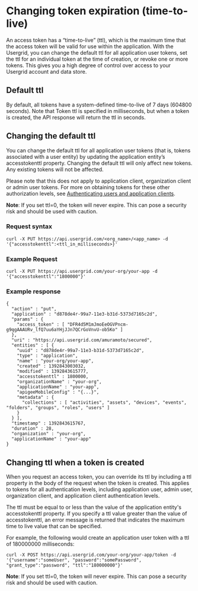 # Changing token expiration (time-to-live)

An access token has a “time-to-live” (ttl), which is the maximum time that the access token will be valid for use within the application. With the Usergrid, you can change the default ttl for all application user tokens, set the ttl for an individual token at the time of creation, or revoke one or more tokens. This gives you a high degree of control over access to your Usergrid account and data store.

## Default ttl
By default, all tokens have a system-defined time-to-live of 7 days (604800 seconds). Note that Token ttl is specified in milliseconds, but when a token is created, the API response will return the ttl in seconds.

## Changing the default ttl
You can change the default ttl for all application user tokens (that is, tokens associated with a user entity) by updating the application entity’s accesstokenttl property. Changing the default ttl will only affect new tokens. Any existing tokens will not be affected.

Please note that this does not apply to application client, organization client or admin user tokens. For more on obtaining tokens for these other authorization levels, see [Authenticating users and application clients](authenticating-users-and-application-clients.html).

__Note__: If you set ttl=0, the token will never expire. This can pose a security risk and should be used with caution.

### Request syntax

    curl -X PUT https://api.usergrid.com/<org_name>/<app_name> -d '{"accesstokenttl":<ttl_in_milliseconds>}'
    
### Example Request

    curl -X PUT https://api.usergrid.com/your-org/your-app -d '{"accesstokenttl":"1800000"}'
    
### Example response

    {
      "action" : "put",
      "application" : "d878de4r-99a7-11e3-b31d-5373d7165c2d",
      "params" : {
        "access_token" : [ "DFR4d5M1mJmoEeOGVPncm-g9qgAAAURv_lfQ7uu6aYHjJJn7QCrGoVnvU-ob5Ko" ]
      },
      "uri" : "https://api.usergrid.com/amuramoto/secured",
      "entities" : [ {
        "uuid" : "d878de4r-99a7-11e3-b31d-5373d7165c2d",
        "type" : "application",
        "name" : "your-org/your-app",
        "created" : 1392843003032,
        "modified" : 1392843615777,
        "accesstokenttl" : 1800000,
        "organizationName" : "your-org",
        "applicationName" : "your-app",
        "apigeeMobileConfig" : "{...}",
        "metadata" : {
          "collections" : [ "activities", "assets", "devices", "events", "folders", "groups", "roles", "users" ]
        }
      } ],
      "timestamp" : 1392843615767,
      "duration" : 28,
      "organization" : "your-org",
      "applicationName" : "your-app"
    }

## Changing ttl when a token is created
When you request an access token, you can override its ttl by including a ttl property in the body of the request when the token is created. This applies to tokens for all authentication levels, including application user, admin user, organization client, and application client authentication levels.

The ttl must be equal to or less than the value of the application entity's accesstokenttl property. If you specify a ttl value greater than the value of accesstokenttl, an error message is returned that indicates the maximum time to live value that can be specified.

For example, the following would create an application user token with a ttl of 180000000 milliseconds:

    curl -X POST https://api.usergrid.com/your-org/your-app/token -d '{"username":"someUser", "password":"somePassword", "grant_type":"password", "ttl":"180000000"}'
    
__Note__: If you set ttl=0, the token will never expire. This can pose a security risk and should be used with caution.